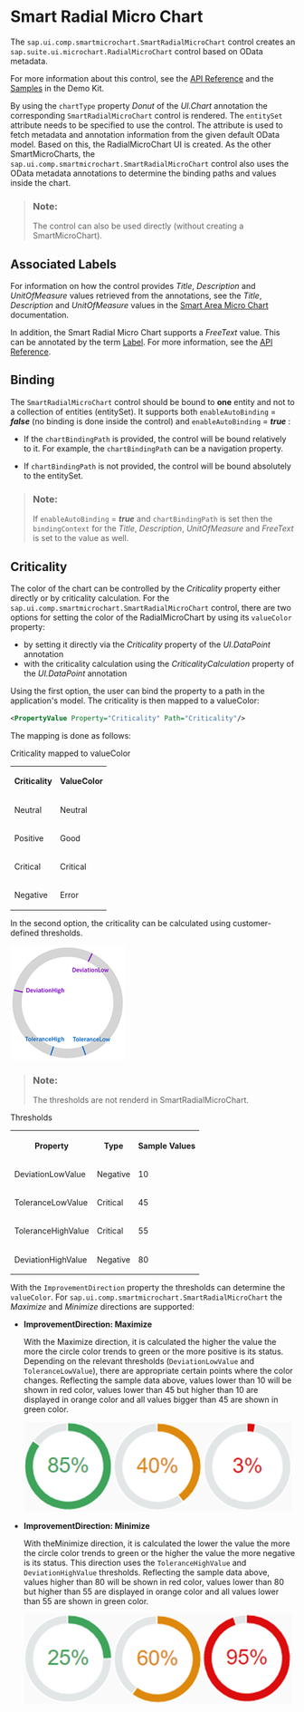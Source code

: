<!-- loiof8b31037ea284ef6a5a85c55762461b2 -->

# Smart Radial Micro Chart

The `sap.ui.comp.smartmicrochart.SmartRadialMicroChart` control creates an `sap.suite.ui.microchart.RadialMicroChart` control based on OData metadata.

For more information about this control, see the [API Reference](https://ui5.sap.com/#/api/sap.ui.comp.smartmicrochart.SmartRadialMicroChart) and the [Samples](https://ui5.sap.com/#/entity/sap.ui.comp.smartmicrochart.SmartRadialMicroChart) in the Demo Kit.

By using the `chartType` property *Donut* of the *UI.Chart* annotation the corresponding `SmartRadialMicroChart` control is rendered. The `entitySet` attribute needs to be specified to use the control. The attribute is used to fetch metadata and annotation information from the given default OData model. Based on this, the RadialMicroChart UI is created. As the other SmartMicroCharts, the `sap.ui.comp.smartmicrochart.SmartRadialMicroChart` control also uses the OData metadata annotations to determine the binding paths and values inside the chart.

> ### Note:  
> The control can also be used directly \(without creating a SmartMicroChart\).



<a name="loiof8b31037ea284ef6a5a85c55762461b2__section_j1r_hp1_mz"/>

## Associated Labels



For information on how the control provides *Title*, *Description* and *UnitOfMeasure* values retrieved from the annotations, see the *Title*, *Description* and *UnitOfMeasure* values in the [Smart Area Micro Chart](smart-area-micro-chart-283cdca.md) documentation.

In addition, the Smart Radial Micro Chart supports a *FreeText* value. This can be annotated by the term [Label](https://wiki.scn.sap.com/wiki/display/EmTech/OData+4.0+Vocabularies+-+SAP+Common). For more information, see the [API Reference](https://ui5.sap.com/#/api/sap.ui.comp.smartmicrochart.SmartRadialMicroChart).



## Binding

The `SmartRadialMicroChart` control should be bound to **one** entity and not to a collection of entities \(entitySet\). It supports both `enableAutoBinding` = ***false*** \(no binding is done inside the control\) and `enableAutoBinding` = ***true*** :

-   If the `chartBindingPath` is provided, the control will be bound relatively to it. For example, the `chartBindingPath` can be a navigation property.

-   If `chartBindingPath` is not provided, the control will be bound absolutely to the entitySet.


> ### Note:  
> If `enableAutoBinding` = ***true*** and `chartBindingPath` is set then the `bindingContext` for the *Title*, *Description*, *UnitOfMeasure* and *FreeText* is set to the value as well.



## Criticality

The color of the chart can be controlled by the *Criticality* property either directly or by criticality calculation. For the `sap.ui.comp.smartmicrochart.SmartRadialMicroChart` control, there are two options for setting the color of the RadialMicroChart by using its `valueColor` property:

-   by setting it directly via the *Criticality* property of the *UI.DataPoint* annotation
-   with the criticality calculation using the *CriticalityCalculation* property of the *UI.DataPoint* annotation

Using the first option, the user can bind the property to a path in the application's model. The criticality is then mapped to a valueColor:

```xml
<PropertyValue Property="Criticality" Path="Criticality"/>
```

The mapping is done as follows:

<a name="loiof8b31037ea284ef6a5a85c55762461b2__table_qs1_qxm_tx"/>Criticality mapped to valueColor


<table>
<tr>
<th valign="top">

Criticality



</th>
<th valign="top">

ValueColor



</th>
</tr>
<tr>
<td valign="top">

Neutral



</td>
<td valign="top">

Neutral



</td>
</tr>
<tr>
<td valign="top">

Positive



</td>
<td valign="top">

Good



</td>
</tr>
<tr>
<td valign="top">

Critical



</td>
<td valign="top">

Critical



</td>
</tr>
<tr>
<td valign="top">

Negative



</td>
<td valign="top">

Error



</td>
</tr>
</table>

In the second option, the criticality can be calculated using customer-defined thresholds.

 ![](images/Radial_Thresholds_ec1af00.png) 

> ### Note:  
> The thresholds are not renderd in SmartRadialMicroChart.

<a name="loiof8b31037ea284ef6a5a85c55762461b2__table_wmp_1zm_tx"/>Thresholds


<table>
<tr>
<th valign="top">

Property



</th>
<th valign="top">

Type



</th>
<th valign="top">

Sample Values



</th>
</tr>
<tr>
<td valign="top">

DeviationLowValue



</td>
<td valign="top">

Negative



</td>
<td valign="top">

10



</td>
</tr>
<tr>
<td valign="top">

ToleranceLowValue



</td>
<td valign="top">

Critical



</td>
<td valign="top">

45



</td>
</tr>
<tr>
<td valign="top">

ToleranceHighValue



</td>
<td valign="top">

Critical



</td>
<td valign="top">

55



</td>
</tr>
<tr>
<td valign="top">

DeviationHighValue



</td>
<td valign="top">

Negative



</td>
<td valign="top">

80



</td>
</tr>
</table>

With the `ImprovementDirection` property the thresholds can determine the `valueColor`. For `sap.ui.comp.smartmicrochart.SmartRadialMicroChart` the *Maximize* and *Minimize* directions are supported:

-   **ImprovementDirection: Maximize**

    With the Maximize direction, it is calculated the higher the value the more the circle color trends to green or the more positive is its status. Depending on the relevant thresholds \(`DeviationLowValue` and `ToleranceLowValue`\), there are appropriate certain points where the color changes. Reflecting the sample data above, values lower than 10 will be shown in red color, values lower than 45 but higher than 10 are displayed in orange color and all values bigger than 45 are shown in green color.

     ![](images/Radial_Maximize_c8c3013.png) 

-   **ImprovementDirection: Minimize**

    With theMinimize direction, it is calculated the lower the value the more the circle color trends to green or the higher the value the more negative is its status. This direction uses the `ToleranceHighValue` and `DeviationHighValue` thresholds. Reflecting the sample data above, values higher than 80 will be shown in red color, values lower than 80 but higher than 55 are displayed in orange color and all values lower than 55 are shown in green color.

     ![](images/Radial_Minimize_e3cedd1.png) 


